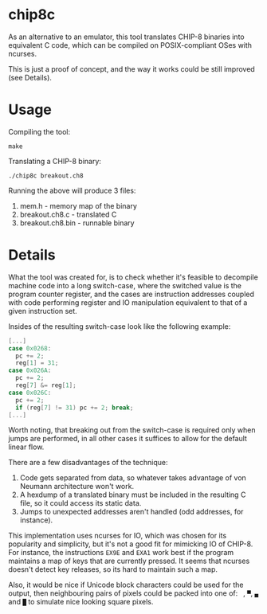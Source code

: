 # chip8c
As an alternative to an emulator, this tool translates CHIP-8 binaries into
equivalent C code, which can be compiled on POSIX-compliant OSes with ncurses.

This is just a proof of concept, and the way it works could be still improved
(see Details).

# Usage
Compiling the tool:
```
make
```

Translating a CHIP-8 binary:
```
./chip8c breakout.ch8
```

Running the above will produce 3 files:
1. mem.h - memory map of the binary
2. breakout.ch8.c - translated C
3. breakout.ch8.bin - runnable binary

# Details
What the tool was created for, is to check whether it's feasible to decompile
machine code into a long switch-case, where the switched value is the program
counter register, and the cases are instruction addresses coupled with code
performing register and IO manipulation equivalent to that of a given
instruction set.

Insides of the resulting switch-case look like the following example:
```c
[...]
case 0x0268:
  pc += 2;
  reg[1] = 31;
case 0x026A:
  pc += 2;
  reg[7] &= reg[1];
case 0x026C:
  pc += 2;
  if (reg[7] != 31) pc += 2; break;
[...]
```

Worth noting, that breaking out from the switch-case is required only when
jumps are performed, in all other cases it suffices to allow for the default
linear flow.

There are a few disadvantages of the technique:
1. Code gets separated from data, so whatever takes advantage of von Neumann
   architecture won't work.
2. A hexdump of a translated binary must be included in the resulting C file,
   so it could access its static data.
3. Jumps to unexpected addresses aren't handled (odd addresses, for instance).

This implementation uses ncurses for IO, which was chosen for its popularity
and simplicity, but it's not a good fit for mimicking IO of CHIP-8. For instance,
the instructions `EX9E` and `EXA1` work best if the program maintains a map of
keys that are currently pressed. It seems that ncurses doesn't detect key
releases, so its hard to maintain such a map.

Also, it would be nice if Unicode block characters could be used for the
output, then neighbouring pairs of pixels could be packed into one of:
` `, `▀`, `▄` and `█` to simulate nice looking square pixels.
